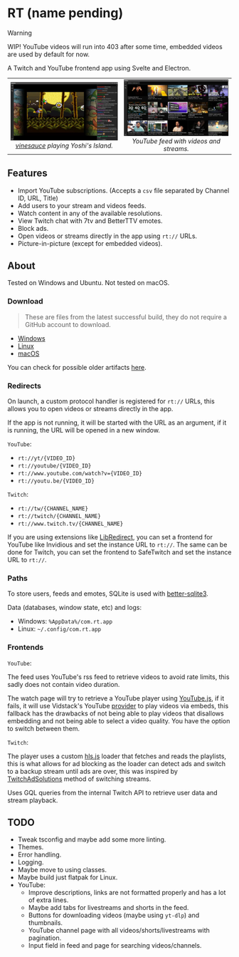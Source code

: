 # RT (name pending)

> [!WARNING]
> WIP! YouTube videos will run into 403 after some time, embedded videos are used by default for now.

A Twitch and YouTube frontend app using Svelte and Electron.

<table>
    <tr>
        <td align="center">
            <img alt="vinesauce playing Yoshi's Island" src=".github/assets/screenshot-1.webp" width="500">
            <em>
                <div>
                    <a href="https://www.twitch.tv/vinesauce">vinesauce</a> playing Yoshi's Island.
                </div>
            </em>
        </td>
        <td align="center">
            <img alt="YouTube feed" src=".github/assets/screenshot-2.webp" width="500">
            <em>
                <div>
                    YouTube feed with videos and streams.
                </div>
            </em>
        </td>
    </tr>
</table>

## Features

- Import YouTube subscriptions. (Accepts a `csv` file separated by Channel ID, URL, Title)
- Add users to your stream and videos feeds.
- Watch content in any of the available resolutions.
- View Twitch chat with 7tv and BetterTTV emotes.
- Block ads.
- Open videos or streams directly in the app using `rt://` URLs.
- Picture-in-picture (except for embedded videos).

## About

Tested on Windows and Ubuntu. Not tested on macOS.

### Download

> These are files from the latest successful build, they do not require a GitHub account to download.

- [Windows](https://nightly.link/Kyagara/rt/workflows/build.yaml/main/windows.zip)
- [Linux](https://nightly.link/Kyagara/rt/workflows/build.yaml/main/linux.zip)
- [macOS](https://nightly.link/Kyagara/rt/workflows/build.yaml/main/mac.zip)

You can check for possible older artifacts [here](https://github.com/Kyagara/rt/actions).

### Redirects

On launch, a custom protocol handler is registered for `rt://` URLs, this allows you to open videos or streams directly in the app.

If the app is not running, it will be started with the URL as an argument, if it is running, the URL will be opened in a new window.

`YouTube`:

- `rt://yt/{VIDEO_ID}`
- `rt://youtube/{VIDEO_ID}`
- `rt://www.youtube.com/watch?v={VIDEO_ID}`
- `rt://youtu.be/{VIDEO_ID}`

`Twitch`:

- `rt://tw/{CHANNEL_NAME}`
- `rt://twitch/{CHANNEL_NAME}`
- `rt://www.twitch.tv/{CHANNEL_NAME}`

If you are using extensions like [LibRedirect](https://github.com/libredirect/browser_extension), you can set a frontend for YouTube like Invidious and set the instance URL to `rt://`. The same can be done for Twitch, you can set the frontend to SafeTwitch and set the instance URL to `rt://`.

### Paths

To store users, feeds and emotes, SQLite is used with [better-sqlite3](https://github.com/WiseLibs/better-sqlite3).

Data (databases, window state, etc) and logs:

- Windows: `%AppData%/com.rt.app`
- Linux: `~/.config/com.rt.app`

### Frontends

`YouTube`:  

The feed uses YouTube's rss feed to retrieve videos to avoid rate limits, this sadly does not contain video duration.

The watch page will try to retrieve a YouTube player using [YouTube.js](https://github.com/LuanRT/YouTube.js), if it fails, it will use Vidstack's YouTube [provider](https://vidstack.io/docs/player/api/providers/youtube/) to play videos via embeds, this fallback has the drawbacks of not being able to play videos that disallows embedding and not being able to select a video quality. You have the option to switch between them.

`Twitch`:

The player uses a custom [hls.js](https://github.com/video-dev/hls.js/) loader that fetches and reads the playlists, this is what allows for ad blocking as the loader can detect ads and switch to a backup stream until ads are over, this was inspired by [TwitchAdSolutions](https://github.com/pixeltris/TwitchAdSolutions) method of switching streams.

Uses GQL queries from the internal Twitch API to retrieve user data and stream playback.

## TODO

- Tweak tsconfig and maybe add some more linting.
- Themes.
- Error handling.
- Logging.
- Maybe move to using classes.
- Maybe build just flatpak for Linux.
- YouTube:
  - Improve descriptions, links are not formatted properly and has a lot of extra lines.
  - Maybe add tabs for livestreams and shorts in the feed.
  - Buttons for downloading videos (maybe using `yt-dlp`) and thumbnails.
  - YouTube channel page with all videos/shorts/livestreams with pagination.
  - Input field in feed and page for searching videos/channels.
